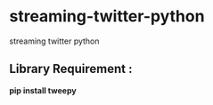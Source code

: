 # streaming-twitter-python
streaming twitter python 

<h2>Library Requirement : </h2>

<strong> pip install tweepy </strong>
